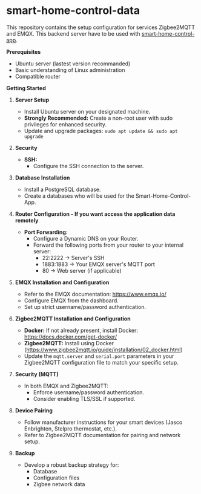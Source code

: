 # smart-home-control-data

This repository contains the setup configuration for services Zigbee2MQTT and EMQX. This backend server have to be used with [smart-home-control-app](https://github.com/StevenFV/smart-home-control-app).  

**Prerequisites**

* Ubuntu server (lastest version recommanded)
* Basic understanding of Linux administration
* Compatible router

**Getting Started**

1. **Server Setup**
   * Install Ubuntu server on your designated machine.
   * **Strongly Recommended:** Create a non-root user with sudo privileges for enhanced security.
   * Update and upgrade packages:  `sudo apt update && sudo apt upgrade` 

2. **Security**
   * **SSH:** 
      * Configure the SSH connection to the server.

3. **Database Installation**
   * Install a PostgreSQL database.
   * Create a databases who will be used for the Smart-Home-Control-App.

5. **Router Configuration - If you want access the application data remotely**
   * **Port Forwarding:**
      * Configure a Dynamic DNS on your Router.
      * Forward the following ports from your router to your internal server:
          * 22:2222 -> Server's SSH
          * 1883:1883 -> Your EMQX server's MQTT port
          * 80 -> Web server (if applicable)

6. **EMQX Installation and Configuration**
   * Refer to the EMQX documentation: https://www.emqx.io/
   * Configure EMQX from the dashboard.
   * Set up strict username/password authentication.

7. **Zigbee2MQTT Installation and Configuration**
   * **Docker:** If not already present, install Docker: https://docs.docker.com/get-docker/ 
   * **Zigbee2MQTT:** Install using Docker (https://www.zigbee2mqtt.io/guide/installation/02_docker.html)
   * Update the `mqtt.server` and `serial.port` parameters in your Zigbee2MQTT configuration file to match your specific setup.

8. **Security (MQTT)**
   * In both EMQX and Zigbee2MQTT:
       * Enforce username/password authentication.
       * Consider enabling TLS/SSL if supported.

9. **Device Pairing** 
   * Follow manufacturer instructions for your smart devices (Jasco Enbrighten, Stelpro thermostat, etc.).
   * Refer to Zigbee2MQTT documentation for pairing and network setup. 

10. **Backup**
    * Develop a robust backup strategy for:
       * Database
       * Configuration files
       * Zigbee network data
